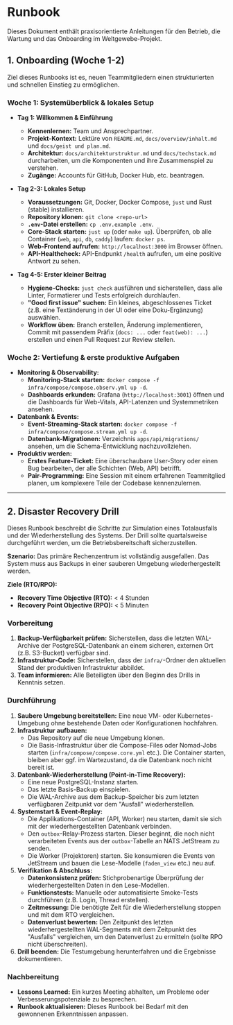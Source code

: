 # Runbook

Dieses Dokument enthält praxisorientierte Anleitungen für den Betrieb, die Wartung und das Onboarding im Weltgewebe-Projekt.

## 1. Onboarding (Woche 1-2)

Ziel dieses Runbooks ist es, neuen Teammitgliedern einen strukturierten und schnellen Einstieg zu ermöglichen.

### Woche 1: Systemüberblick & lokales Setup

- **Tag 1: Willkommen & Einführung**
  - **Kennenlernen:** Team und Ansprechpartner.
  - **Projekt-Kontext:** Lektüre von `README.md`, `docs/overview/inhalt.md` und `docs/geist und plan.md`.
  - **Architektur:** `docs/architekturstruktur.md` und `docs/techstack.md` durcharbeiten, um die Komponenten und ihre Zusammenspiel zu verstehen.
  - **Zugänge:** Accounts für GitHub, Docker Hub, etc. beantragen.

- **Tag 2-3: Lokales Setup**
  - **Voraussetzungen:** Git, Docker, Docker Compose, `just` und Rust (stable) installieren.
  - **Repository klonen:** `git clone <repo-url>`
  - **`.env`-Datei erstellen:** `cp .env.example .env`.
  - **Core-Stack starten:** `just up` (oder `make up`). Überprüfen, ob alle Container (`web`, `api`, `db`, `caddy`) laufen: `docker ps`.
  - **Web-Frontend aufrufen:** `http://localhost:3000` im Browser öffnen.
  - **API-Healthcheck:** API-Endpunkt `/health` aufrufen, um eine positive Antwort zu sehen.

- **Tag 4-5: Erster kleiner Beitrag**
  - **Hygiene-Checks:** `just check` ausführen und sicherstellen, dass alle Linter, Formatierer und Tests erfolgreich durchlaufen.
  - **"Good first issue" suchen:** Ein kleines, abgeschlossenes Ticket (z.B. eine Textänderung in der UI oder eine Doku-Ergänzung) auswählen.
  - **Workflow üben:** Branch erstellen, Änderung implementieren, Commit mit passendem Präfix (`docs: ...` oder `feat(web): ...`) erstellen und einen Pull Request zur Review stellen.

### Woche 2: Vertiefung & erste produktive Aufgaben

- **Monitoring & Observability:**
  - **Monitoring-Stack starten:** `docker compose -f infra/compose/compose.observ.yml up -d`.
  - **Dashboards erkunden:** Grafana (`http://localhost:3001`) öffnen und die Dashboards für Web-Vitals, API-Latenzen und Systemmetriken ansehen.
- **Datenbank & Events:**
  - **Event-Streaming-Stack starten:** `docker compose -f infra/compose/compose.stream.yml up -d`.
  - **Datenbank-Migrationen:** Verzeichnis `apps/api/migrations/` ansehen, um die Schema-Entwicklung nachzuvollziehen.
- **Produktiv werden:**
  - **Erstes Feature-Ticket:** Eine überschaubare User-Story oder einen Bug bearbeiten, der alle Schichten (Web, API) betrifft.
  - **Pair-Programming:** Eine Session mit einem erfahrenen Teammitglied planen, um komplexere Teile der Codebase kennenzulernen.

---

## 2. Disaster Recovery Drill

Dieses Runbook beschreibt die Schritte zur Simulation eines Totalausfalls und der Wiederherstellung des Systems. Der Drill sollte quartalsweise durchgeführt werden, um die Betriebsbereitschaft sicherzustellen.

**Szenario:** Das primäre Rechenzentrum ist vollständig ausgefallen. Das System muss aus Backups in einer sauberen Umgebung wiederhergestellt werden.

**Ziele (RTO/RPO):**
- **Recovery Time Objective (RTO):** < 4 Stunden
- **Recovery Point Objective (RPO):** < 5 Minuten

### Vorbereitung

1.  **Backup-Verfügbarkeit prüfen:** Sicherstellen, dass die letzten WAL-Archive der PostgreSQL-Datenbank an einem sicheren, externen Ort (z.B. S3-Bucket) verfügbar sind.
2.  **Infrastruktur-Code:** Sicherstellen, dass der `infra/`-Ordner den aktuellen Stand der produktiven Infrastruktur abbildet.
3.  **Team informieren:** Alle Beteiligten über den Beginn des Drills in Kenntnis setzen.

### Durchführung

1. **Saubere Umgebung bereitstellen:** Eine neue VM- oder Kubernetes-Umgebung ohne bestehende Daten oder Konfigurationen hochfahren.
2. **Infrastruktur aufbauen:**
    - Das Repository auf die neue Umgebung klonen.
    - Die Basis-Infrastruktur über die Compose-Files oder Nomad-Jobs starten (`infra/compose/compose.core.yml` etc.). Die Container starten, bleiben aber ggf. im Wartezustand, da die Datenbank noch nicht bereit ist.
3. **Datenbank-Wiederherstellung (Point-in-Time Recovery):**
    - Eine neue PostgreSQL-Instanz starten.
    - Das letzte Basis-Backup einspielen.
    - Die WAL-Archive aus dem Backup-Speicher bis zum letzten verfügbaren Zeitpunkt vor dem "Ausfall" wiederherstellen.
4. **Systemstart & Event-Replay:**
    - Die Applikations-Container (API, Worker) neu starten, damit sie sich mit der wiederhergestellten Datenbank verbinden.
    - Den `outbox`-Relay-Prozess starten. Dieser beginnt, die noch nicht verarbeiteten Events aus der `outbox`-Tabelle an NATS JetStream zu senden.
    - Die Worker (Projektoren) starten. Sie konsumieren die Events von JetStream
      und bauen die Lese-Modelle (`faden_view` etc.) neu auf.
5. **Verifikation & Abschluss:**
    - **Datenkonsistenz prüfen:** Stichprobenartige Überprüfung der wiederhergestellten Daten in den Lese-Modellen.
    - **Funktionstests:** Manuelle oder automatisierte Smoke-Tests durchführen (z.B. Login, Thread erstellen).
    - **Zeitmessung:** Die benötigte Zeit für die Wiederherstellung stoppen und mit dem RTO vergleichen.
    - **Datenverlust bewerten:** Den Zeitpunkt des letzten wiederhergestellten
      WAL-Segments mit dem Zeitpunkt des "Ausfalls" vergleichen, um den
      Datenverlust zu ermitteln (sollte RPO nicht überschreiten).
6. **Drill beenden:** Die Testumgebung herunterfahren und die Ergebnisse dokumentieren.

### Nachbereitung

- **Lessons Learned:** Ein kurzes Meeting abhalten, um Probleme oder Verbesserungspotenziale zu besprechen.
- **Runbook aktualisieren:** Dieses Runbook bei Bedarf mit den gewonnenen Erkenntnissen anpassen.
